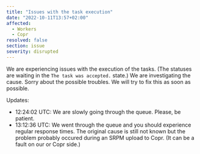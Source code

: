 ```yaml
---
title: "Issues with the task execution"
date: "2022-10-11T13:57+02:00"
affected:
  - Workers
  - Copr
resolved: false
section: issue
severity: disrupted
---
```


We are experiencing issues with the execution of the tasks.
(The statuses are waiting in the `The task was accepted.` state.)
We are investigating the cause.
Sorry about the possible troubles.
We will try to fix this as soon as possible.

Updates:

- 12:24:02 UTC: We are slowly going through the queue. Please, be patient.
- 13:12:36 UTC: We went through the queue and you should experience regular response times.
  The original cause is still not known but the problem probably occured during an SRPM upload to Copr.
  (It can be a fault on our or Copr side.)
